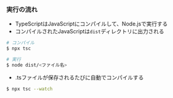 ### 実行の流れ
- TypeScriptはJavaScriptにコンパイルして、Node.jsで実行する
- コンパイルされたJavaScriptは`dist`ディレクトリに出力される
``` bash
# コンパイル
$ npx tsc

# 実行
$ node dist/<ファイル名>
```

- .tsファイルが保存されるたびに自動でコンパイルする
``` bash
$ npx tsc --watch
```
